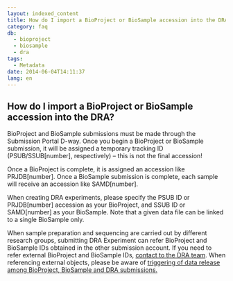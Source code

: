 ```yaml
---
layout: indexed_content
title: How do I import a BioProject or BioSample accession into the DRA?
category: faq
db:
  - bioproject
  - biosample
  - dra
tags: 
  - Metadata
date: 2014-06-04T14:11:37
lang: en
---
```


## How do I import a BioProject or BioSample accession into the DRA?

<p>BioProject and BioSample submissions must be made through the Submission Portal D-way. Once you begin a BioProject or BioSample submission, it will be assigned a temporary tracking ID (PSUB/SSUB[number], respectively) – this is not the final accession! </p><p>Once a BioProject is complete, it is assigned an accession like PRJDB[number]. Once a BioSample submission is complete, each sample will receive an accession like SAMD[number]. </p><p>When creating DRA experiments, please specify the PSUB ID or PRJDB[number] accession as your BioProject, and SSUB ID or SAMD[number] as your BioSample. Note that a given data file can be linked to a single BioSample only.</p>
<p>When sample preparation and sequencing are carried out by different research groups, submitting DRA Experiment can refer BioProject and BioSample IDs obtained in the other submission account. If you need to refer external BioProject and BioSample IDs, <a href="/contact-e.html">contact to the DRA team</a>. When referencing external objects, please be aware of <a href="/faq/en/bp_bs_seq_release-e.html">triggering of data release among BioProject, BioSample and DRA submissions.</a></p>